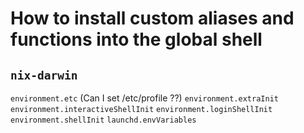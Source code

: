 # How to install custom aliases and functions into the global shell

## `nix-darwin`

`environment.etc`  (Can I set /etc/profile ??)
`environment.extraInit`
`environment.interactiveShellInit`
`environment.loginShellInit`
`environment.shellInit`
`launchd.envVariables`
